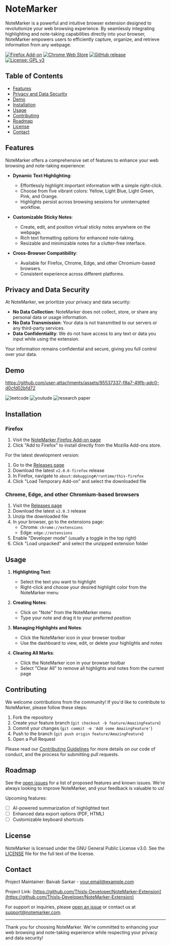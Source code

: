 # NoteMarker

NoteMarker is a powerful and intuitive browser extension designed to revolutionize your web browsing experience. By seamlessly integrating highlighting and note-taking capabilities directly into your browser, NoteMarker empowers users to efficiently capture, organize, and retrieve information from any webpage.

[![Firefox Add-on](https://img.shields.io/amo/v/notemarker.svg?style=flat-square)](https://addons.mozilla.org/en-US/firefox/addon/notemarker/)
[![Chrome Web Store](https://img.shields.io/chrome-web-store/v/your-extension-id.svg?style=flat-square)](https://chrome.google.com/webstore/detail/your-extension-id)
[![GitHub release](https://img.shields.io/github/release/ThisIs-Developer/NoteMarker-Extension.svg?style=flat-square)](https://github.com/ThisIs-Developer/NoteMarker-Extension/releases)
[![License: GPL v3](https://img.shields.io/badge/License-GPLv3-blue.svg?style=flat-square)](https://www.gnu.org/licenses/gpl-3.0)

## Table of Contents

- [Features](#features)
- [Privacy and Data Security](#privacy-and-data-security)
- [Demo](#demo)
- [Installation](#installation)
- [Usage](#usage)
- [Contributing](#contributing)
- [Roadmap](#roadmap)
- [License](#license)
- [Contact](#contact)

## Features

NoteMarker offers a comprehensive set of features to enhance your web browsing and note-taking experience:

- **Dynamic Text Highlighting**: 
  - Effortlessly highlight important information with a simple right-click.
  - Choose from five vibrant colors: Yellow, Light Blue, Light Green, Pink, and Orange.
  - Highlights persist across browsing sessions for uninterrupted workflow.

- **Customizable Sticky Notes**: 
  - Create, edit, and position virtual sticky notes anywhere on the webpage.
  - Rich text formatting options for enhanced note-taking.
  - Resizable and minimizable notes for a clutter-free interface.

- **Cross-Browser Compatibility**:
  - Available for Firefox, Chrome, Edge, and other Chromium-based browsers.
  - Consistent experience across different platforms.

## Privacy and Data Security

At NoteMarker, we prioritize your privacy and data security:

- **No Data Collection**: NoteMarker does not collect, store, or share any personal data or usage information.
- **No Data Transmission**: Your data is not transmitted to our servers or any third-party services.
- **Data Confidentiality**: We do not have access to any text or data you input while using the extension.

Your information remains confidential and secure, giving you full control over your data.

## Demo

https://github.com/user-attachments/assets/95537337-f8a7-49fb-adc0-d0cfd02bfd72

![leetcode](https://github.com/user-attachments/assets/dcf498a8-68e8-4e16-ac30-a1e8ed7071e4)
![youtude](https://github.com/user-attachments/assets/92114753-c392-4508-9b45-1d02d9eac490)
![research paper](https://github.com/user-attachments/assets/a8b1961b-5fda-406a-b8f0-79aa8d14d3be)

## Installation

### Firefox

1. Visit the [NoteMarker Firefox Add-on page](https://addons.mozilla.org/en-US/firefox/addon/notemarker/)
2. Click "Add to Firefox" to install directly from the Mozilla Add-ons store.

For the latest development version:

1. Go to the [Releases page](https://github.com/ThisIs-Developer/NoteMarker-Extension/releases)
2. Download the latest `v2.0.6-firefox` release
3. In Firefox, navigate to `about:debugging#/runtime/this-firefox`
4. Click "Load Temporary Add-on" and select the downloaded file

### Chrome, Edge, and other Chromium-based browsers

1. Visit the [Releases page](https://github.com/ThisIs-Developer/NoteMarker-Extension/releases)
2. Download the latest `v2.0.3` release
3. Unzip the downloaded file
4. In your browser, go to the extensions page:
   - Chrome: `chrome://extensions`
   - Edge: `edge://extensions`
5. Enable "Developer mode" (usually a toggle in the top right)
6. Click "Load unpacked" and select the unzipped extension folder

## Usage

1. **Highlighting Text**:
   - Select the text you want to highlight
   - Right-click and choose your desired highlight color from the NoteMarker menu

2. **Creating Notes**:
   - Click on "Note" from the NoteMarker menu
   - Type your note and drag it to your preferred position

3. **Managing Highlights and Notes**:
   - Click the NoteMarker icon in your browser toolbar
   - Use the dashboard to view, edit, or delete your highlights and notes

5. **Clearing All Marks**:
   - Click the NoteMarker icon in your browser toolbar
   - Select "Clear All" to remove all highlights and notes from the current page

## Contributing

We welcome contributions from the community! If you'd like to contribute to NoteMarker, please follow these steps:

1. Fork the repository
2. Create your feature branch (`git checkout -b feature/AmazingFeature`)
3. Commit your changes (`git commit -m 'Add some AmazingFeature'`)
4. Push to the branch (`git push origin feature/AmazingFeature`)
5. Open a Pull Request

Please read our [Contributing Guidelines](CONTRIBUTING.md) for more details on our code of conduct, and the process for submitting pull requests.

## Roadmap

See the [open issues](https://github.com/ThisIs-Developer/NoteMarker-Extension/issues) for a list of proposed features and known issues. We're always looking to improve NoteMarker, and your feedback is valuable to us!

Upcoming features:
- [ ] AI-powered summarization of highlighted text
- [ ] Enhanced data export options (PDF, HTML)
- [ ] Customizable keyboard shortcuts

## License

NoteMarker is licensed under the GNU General Public License v3.0. See the [LICENSE](LICENSE) file for the full text of the license.

## Contact

Project Maintainer: Baivab Sarkar - your.email@example.com

Project Link: [https://github.com/ThisIs-Developer/NoteMarker-Extension](https://github.com/ThisIs-Developer/NoteMarker-Extension)

For support or inquiries, please [open an issue](https://github.com/ThisIs-Developer/NoteMarker-Extension/issues) or contact us at support@notemarker.com.

---

Thank you for choosing NoteMarker. We're committed to enhancing your web browsing and note-taking experience while respecting your privacy and data security!
